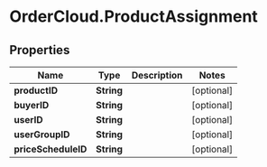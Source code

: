 # OrderCloud.ProductAssignment

## Properties
Name | Type | Description | Notes
------------ | ------------- | ------------- | -------------
**productID** | **String** |  | [optional] 
**buyerID** | **String** |  | [optional] 
**userID** | **String** |  | [optional] 
**userGroupID** | **String** |  | [optional] 
**priceScheduleID** | **String** |  | [optional] 



